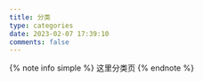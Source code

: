 ```yaml
---
title: 分类
type: categories
date: 2023-02-07 17:39:10
comments: false
---
```


{% note info simple %}
这里分类页
{% endnote %}
